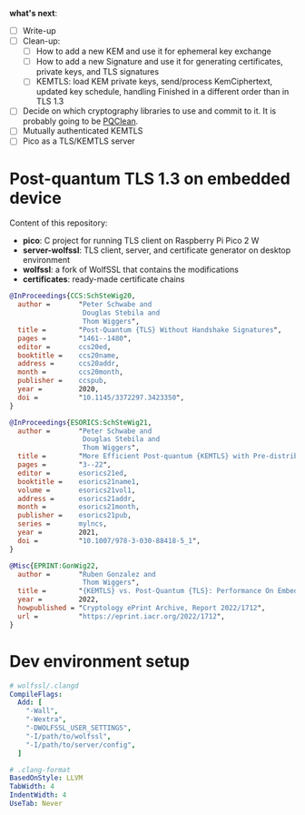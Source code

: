 **what's next**:
- [ ] Write-up
- [ ] Clean-up:
    - [ ] How to add a new KEM and use it for ephemeral key exchange
    - [ ] How to add a new Signature and use it for generating certificates, private keys, and TLS signatures
    - [ ] KEMTLS: load KEM private keys, send/process KemCiphertext, updated key schedule, handling Finished in a different order than in TLS 1.3
- [ ] Decide on which cryptography libraries to use and commit to it. It is probably going to be [PQClean](https://github.com/PQClean/PQClean/).
- [ ] Mutually authenticated KEMTLS
- [ ] Pico as a TLS/KEMTLS server

# Post-quantum TLS 1.3 on embedded device
Content of this repository:
- **pico**: C project for running TLS client on Raspberry Pi Pico 2 W
- **server-wolfssl**: TLS client, server, and certificate generator on desktop environment
- **wolfssl**: a fork of WolfSSL that contains the modifications
- **certificates**: ready-made certificate chains

```bibtex
@InProceedings{CCS:SchSteWig20,
  author =       "Peter Schwabe and
                  Douglas Stebila and
                  Thom Wiggers",
  title =        "Post-Quantum {TLS} Without Handshake Signatures",
  pages =        "1461--1480",
  editor =       ccs20ed,
  booktitle =    ccs20name,
  address =      ccs20addr,
  month =        ccs20month,
  publisher =    ccspub,
  year =         2020,
  doi =          "10.1145/3372297.3423350",
}

@InProceedings{ESORICS:SchSteWig21,
  author =       "Peter Schwabe and
                  Douglas Stebila and
                  Thom Wiggers",
  title =        "More Efficient Post-quantum {KEMTLS} with Pre-distributed Public Keys",
  pages =        "3--22",
  editor =       esorics21ed,
  booktitle =    esorics21name1,
  volume =       esorics21vol1,
  address =      esorics21addr,
  month =        esorics21month,
  publisher =    esorics21pub,
  series =       mylncs,
  year =         2021,
  doi =          "10.1007/978-3-030-88418-5_1",
}

@Misc{EPRINT:GonWig22,
  author =       "Ruben Gonzalez and
                  Thom Wiggers",
  title =        "{KEMTLS} vs. Post-Quantum {TLS}: Performance On Embedded Systems",
  year =         2022,
  howpublished = "Cryptology ePrint Archive, Report 2022/1712",
  url =          "https://eprint.iacr.org/2022/1712",
}
```

# Dev environment setup
```yaml
# wolfssl/.clangd 
CompileFlags:
  Add: [
    "-Wall",
    "-Wextra",
    "-DWOLFSSL_USER_SETTINGS",
    "-I/path/to/wolfssl",
    "-I/path/to/server/config",
  ]
```

```yaml
# .clang-format
BasedOnStyle: LLVM
TabWidth: 4
IndentWidth: 4
UseTab: Never
```
